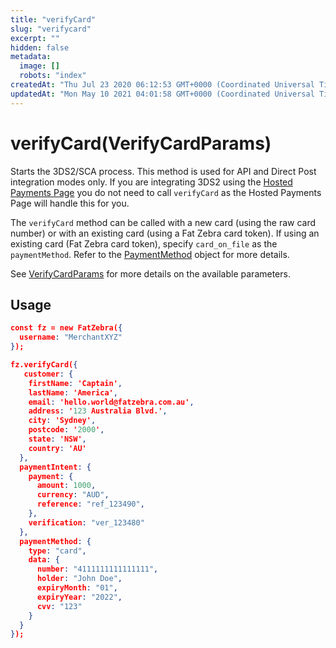 ```yaml
---
title: "verifyCard"
slug: "verifycard"
excerpt: ""
hidden: false
metadata: 
  image: []
  robots: "index"
createdAt: "Thu Jul 23 2020 06:12:53 GMT+0000 (Coordinated Universal Time)"
updatedAt: "Mon May 10 2021 04:01:58 GMT+0000 (Coordinated Universal Time)"
---
```

# verifyCard(VerifyCardParams)

Starts the 3DS2/SCA process. This method is used for API and Direct Post integration modes only. If you are integrating 3DS2 using the [Hosted Payments Page](doc:using-hosted-payments-page) you do not need to call `verifyCard` as the Hosted Payments Page will handle this for you.

The `verifyCard` method can be called with a new card (using the raw card number) or with an existing card (using a Fat Zebra card token). If using an existing card (Fat Zebra card token), specify `card_on_file` as the `paymentMethod`. Refer to the [PaymentMethod](doc:paymentmethod) object for more details.

See [VerifyCardParams](doc:verifycardparams) for more details on the available parameters.

## Usage

```json
const fz = new FatZebra({
  username: "MerchantXYZ"
});

fz.verifyCard({
   customer: {
    firstName: 'Captain',
    lastName: 'America',
    email: 'hello.world@fatzebra.com.au',
    address: '123 Australia Blvd.',
    city: 'Sydney',
    postcode: '2000',
    state: 'NSW',
    country: 'AU'
  },
  paymentIntent: {
    payment: {
      amount: 1000,
      currency: "AUD",
      reference: "ref_123490",
    },
    verification: "ver_123480"
  },
  paymentMethod: {
    type: "card",
    data: {
      number: "4111111111111111",
      holder: "John Doe",
      expiryMonth: "01",
      expiryYear: "2022",
      cvv: "123"
    }
  }
});
```
